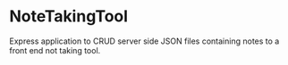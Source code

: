 # NoteTakingTool
Express application to CRUD server side JSON files containing notes to a front end not taking tool.
